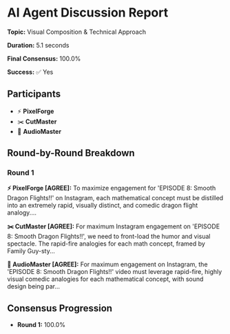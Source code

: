 # AI Agent Discussion Report

**Topic:** Visual Composition & Technical Approach

**Duration:** 5.1 seconds

**Final Consensus:** 100.0%

**Success:** ✅ Yes

## Participants

- ⚡ **PixelForge**
- ✂️ **CutMaster**
- 🎵 **AudioMaster**

## Round-by-Round Breakdown

### Round 1

**⚡ PixelForge [AGREE]:** To maximize engagement for 'EPISODE 8: Smooth Dragon Flights!!' on Instagram, each mathematical concept must be distilled into an extremely rapid, visually distinct, and comedic dragon flight analogy....

**✂️ CutMaster [AGREE]:** For maximum Instagram engagement on 'EPISODE 8: Smooth Dragon Flights!!', we need to front-load the humor and visual spectacle. The rapid-fire analogies for each math concept, framed by Family Guy-sty...

**🎵 AudioMaster [AGREE]:** For maximum engagement on Instagram, the 'EPISODE 8: Smooth Dragon Flights!!' video must leverage rapid-fire, highly visual comedic analogies for each mathematical concept, with sound design being par...

## Consensus Progression

- **Round 1:** 100.0%
